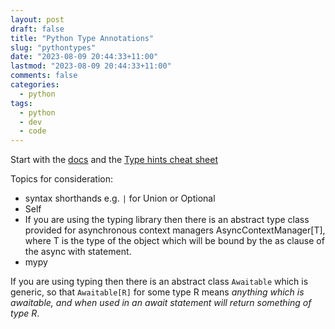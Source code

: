 ```yaml
---
layout: post
draft: false
title: "Python Type Annotations"
slug: "pythontypes"
date: "2023-08-09 20:44:33+11:00"
lastmod: "2023-08-09 20:44:33+11:00"
comments: false
categories:
  - python
tags:
  - python
  - dev
  - code
---
```


Start with the [docs](https://docs.python.org/3/library/typing.html) and the [Type hints cheat sheet](https://mypy.readthedocs.io/en/stable/cheat_sheet_py3.html)

Topics for consideration:

- syntax shorthands e.g. `|` for Union or Optional
- Self
- If you are using the typing library then there is an abstract type class provided for asynchronous context managers AsyncContextManager[T], where T is the type of the object which will be bound by the as clause of the async with statement.
- mypy

If you are using typing then there is an abstract class `Awaitable` which is generic, so that `Awaitable[R]` for some type R means _anything which is awaitable, and when used in an await statement will return something of type R_.
